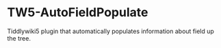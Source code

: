 # TW5-AutoFieldPopulate
Tiddlywiki5 plugin that automatically populates information about field up the tree.
